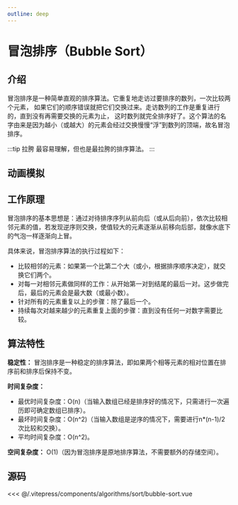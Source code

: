 ```yaml
---
outline: deep
---
```


<script setup>
import BubbleSort from "../../.vitepress/components/algorithms/sort/bubble-sort.vue";
</script>

# 冒泡排序（Bubble Sort）

## 介绍

冒泡排序是一种简单直观的排序算法。它重复地走访过要排序的数列，一次比较两个元素，
如果它们的顺序错误就把它们交换过来。走访数列的工作是重复进行的，直到没有再需要交换的元素为止，
这时数列就完全排序好了。这个算法的名字由来是因为越小（或越大）的元素会经过交换慢慢“浮”到数列的顶端，故名冒泡排序。

:::tip 拉胯
最容易理解，但也是最拉胯的排序算法。
:::

## 动画模拟

<div class="mtb-md">
<ClientOnly>
<BubbleSort />
</ClientOnly>
</div>

## 工作原理

冒泡排序的基本思想是：通过对待排序序列从前向后（或从后向前），依次比较相邻元素的值，若发现逆序则交换，使值较大的元素逐渐从前移向后部，就像水底下的气泡一样逐渐向上冒。

具体来说，冒泡排序算法的执行过程如下：

- 比较相邻的元素：如果第一个比第二个大（或小，根据排序顺序决定），就交换它们两个。
- 对每一对相邻元素做同样的工作：从开始第一对到结尾的最后一对。这步做完后，最后的元素会是最大数（或最小数）。
- 针对所有的元素重复以上的步骤：除了最后一个。
- 持续每次对越来越少的元素重复上面的步骤：直到没有任何一对数字需要比较。

## 算法特性

**稳定性：** 冒泡排序是一种稳定的排序算法，即如果两个相等元素的相对位置在排序前和排序后保持不变。

**时间复杂度：**

- 最优时间复杂度：O(n)（当输入数组已经是排序好的情况下，只需进行一次遍历即可确定数组已排序）。
- 最坏时间复杂度：O(n^2)（当输入数组是逆序的情况下，需要进行n*(n-1)/2次比较和交换）。
- 平均时间复杂度：O(n^2)。

**空间复杂度：** O(1)（因为冒泡排序是原地排序算法，不需要额外的存储空间）。

## 源码

<<< @/.vitepress/components/algorithms/sort/bubble-sort.vue